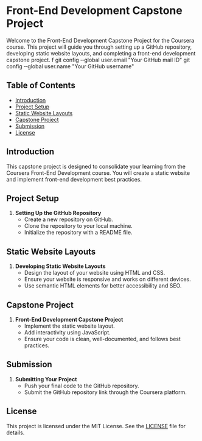# Front-End Development Capstone Project

Welcome to the Front-End Development Capstone Project for the Coursera course. This project will guide you through setting up a GitHub repository, developing static website layouts, and completing a front-end development capstone project. f
git config ‐‐global user.email "Your GitHub mail ID"
git config ‐‐global user.name "Your GitHub username"
## Table of Contents
- [Introduction](#introduction)
- [Project Setup](#project-setup)
- [Static Website Layouts](#static-website-layouts)
- [Capstone Project](#capstone-project)
- [Submission](#submission)
- [License](#license)

## Introduction
This capstone project is designed to consolidate your learning from the Coursera Front-End Development course. You will create a static website and implement front-end development best practices.

## Project Setup
1. **Setting Up the GitHub Repository**
    - Create a new repository on GitHub.
    - Clone the repository to your local machine.
    - Initialize the repository with a README file.

## Static Website Layouts
1. **Developing Static Website Layouts**
    - Design the layout of your website using HTML and CSS.
    - Ensure your website is responsive and works on different devices.
    - Use semantic HTML elements for better accessibility and SEO.

## Capstone Project
1. **Front-End Development Capstone Project**
    - Implement the static website layout.
    - Add interactivity using JavaScript.
    - Ensure your code is clean, well-documented, and follows best practices.

## Submission
1. **Submitting Your Project**
    - Push your final code to the GitHub repository.
    - Submit the GitHub repository link through the Coursera platform.

## License
This project is licensed under the MIT License. See the [LICENSE](LICENSE) file for details.

